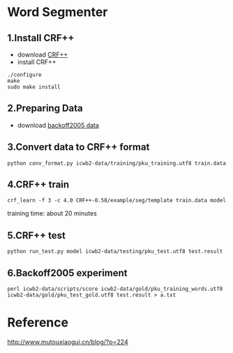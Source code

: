 # Word Segmenter

## 1.Install CRF++
* download [CRF++][1]
* install CRF++

```
./configure
make
sudo make install

```
## 2.Preparing Data
* download [backoff2005 data][2]


## 3.Convert data to CRF++ format
```
python conv_format.py icwb2-data/training/pku_training.utf8 train.data
```


## 4.CRF++ train
```
crf_learn -f 3 -c 4.0 CRF++-0.58/example/seg/template train.data model
```
training time: about 20 minutes

## 5.CRF++ test
```
python run_test.py model icwb2-data/testing/pku_test.utf8 test.result
```

## 6.Backoff2005 experiment
```
perl icwb2-data/scripts/score icwb2-data/gold/pku_training_words.utf8 icwb2-data/gold/pku_test_gold.utf8 test.result > a.txt
```

# Reference
<http://www.mutouxiaogui.cn/blog/?p=224>

[1]:https://drive.google.com/drive/folders/0B4y35FiV1wh7fngteFhHQUN2Y1B5eUJBNHZUemJYQV9VWlBUb3JlX0xBdWVZTWtSbVBneU0
[2]:http://www.sighan.org/bakeoff2005/